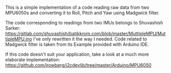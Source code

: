 
This is a simple implementation of a code reading raw data from two MPU6050s and converting it to Roll, Pitch and Yaw using Madgwick filter.

The code corresponding to readings from two IMUs belongs to Shuvashish Sarker: https://gitlab.com/shuvashish/batikkrom.com/blob/master/MuttipleMPU/MuttipleMPU.ino I've only rewritten it the way I needed. Code related to Madgwick filter is taken from its Example provided with Arduino IDE.

If this code doesn't suit your application, take a look at a much more elaborate implementation:
https://github.com/jrowberg/i2cdevlib/tree/master/Arduino/MPU6050

